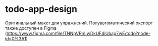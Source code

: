 # todo-app-design
Оригинальный макет для упражнений.
Полуавтоматический экспорт также доступен в Figma (https://www.figma.com/file/TNNpVRnLwDkUF4iUbap7wE/todo?node-id=0%3A1)
